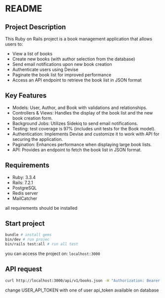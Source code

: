 # README

## Project Description
This Ruby on Rails project is a book management application that allows users to:
- View a list of books
- Create new books (with author selection from the database)
- Send email notifications upon new book creation
- Authenticate users using Devise
- Paginate the book list for improved performance
- Access an API endpoint to retrieve the book list in JSON format


## Key Features
- Models: User, Author, and Book with validations and relationships.
- Controllers & Views: Handles the display of the book list and the new book creation form.
- Background Jobs: Utilizes Sidekiq to send email notifications.
- Testing: test coverage is 97% (includes unit tests for the Book model).
- Authentication: Implements Devise and customize it to work with API for securing the application.
- Pagination: Enhances performance when displaying large book lists.
- API: Provides an endpoint to fetch the book list in JSON format.

## Requirements
- Ruby: 3.3.4
- Rails: 7.2.1
- PostgreSQL
- Redis server
- MailCatcher

all requirements should be installed

## Start project

```bash
bundle # install gems
bin/dev # run projec
bin/rails test:all # run all test
```

you can access the project on: `localhost:3000`

## API request

```bash
curl http://localhost:3000/api/v1/books.json -H "Authorization: Bearer USER_API_TOKEN"
```

change USER_API_TOKEN with one of user api_token available on database
